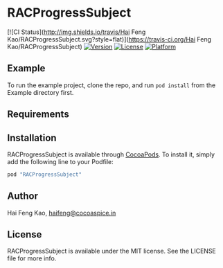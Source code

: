 # RACProgressSubject

[![CI Status](http://img.shields.io/travis/Hai Feng Kao/RACProgressSubject.svg?style=flat)](https://travis-ci.org/Hai Feng Kao/RACProgressSubject)
[![Version](https://img.shields.io/cocoapods/v/RACProgressSubject.svg?style=flat)](http://cocoapods.org/pods/RACProgressSubject)
[![License](https://img.shields.io/cocoapods/l/RACProgressSubject.svg?style=flat)](http://cocoapods.org/pods/RACProgressSubject)
[![Platform](https://img.shields.io/cocoapods/p/RACProgressSubject.svg?style=flat)](http://cocoapods.org/pods/RACProgressSubject)

## Example

To run the example project, clone the repo, and run `pod install` from the Example directory first.

## Requirements

## Installation

RACProgressSubject is available through [CocoaPods](http://cocoapods.org). To install
it, simply add the following line to your Podfile:

```ruby
pod "RACProgressSubject"
```

## Author

Hai Feng Kao, haifeng@cocoaspice.in

## License

RACProgressSubject is available under the MIT license. See the LICENSE file for more info.
